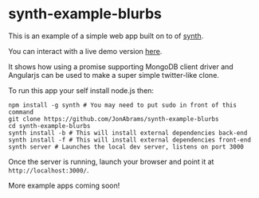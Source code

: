 synth-example-blurbs
====================

This is an example of a simple web app built on to of [synth](https://github.com/JonAbrams/synth).

You can interact with a live demo version [here](http://blurbs.synthjs.com/blurbs).

It shows how using a promise supporting MongoDB client driver and Angularjs can be used to make a super simple twitter-like clone.

To run this app your self install node.js then:

    npm install -g synth # You may need to put sudo in front of this command
    git clone https://github.com/JonAbrams/synth-example-blurbs
    cd synth-example-blurbs
    synth install -b # This will install external dependencies back-end
    synth install -f # This will install external dependencies front-end
    synth server # Launches the local dev server, listens on port 3000

Once the server is running, launch your browser and point it at `http://localhost:3000/`.

More example apps coming soon!
